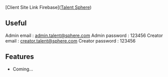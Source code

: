 

[Client Site Link Firebase]([Talent Sphere](https://talent-sphere.web.app/))



## Useful 
Admin email : admin.talent@sphere.com
Admin password : 123456
Creator email : creator.talent@sphere.com
Creator password : 123456


##  Features

- Coming...